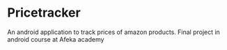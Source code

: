 # Pricetracker
An android application to track prices of amazon products.
Final project in android course at Afeka academy
